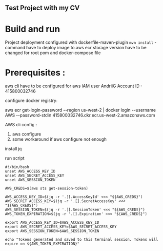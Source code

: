 ## Test Project with my CV

# Build and run

Project deployment configured with dockerfile-maven-plugin
`mvn install` - command have to deploy image to aws ecr storage
version have to be changed for root pom and docker-compose file

# Prerequisites :
aws cli have to be configured for aws IAM user AndriiG
Account ID : 415800032746

configure docker registry:

aws ecr get-login-password --region us-west-2 | docker login --username AWS --password-stdin 415800032746.dkr.ecr.us-west-2.amazonaws.com

AWS cli config :

1) aws configure  
2) some workaround if aws configure not enough 

install jq

run script
```
#!/bin/bash
unset AWS_ACCESS_KEY_ID
unset AWS_SECRET_ACCESS_KEY
unset AWS_SESSION_TOKEN

AWS_CREDS=$(aws sts get-session-token)

AWS_ACCESS_KEY_ID=$(jq -r '.[].AccessKeyId' <<< "${AWS_CREDS}")
AWS_SECRET_ACCESS_KEY=$(jq -r '.[].SecretAccessKey' <<< "${AWS_CREDS}")
AWS_SESSION_TOKEN=$(jq -r '.[].SessionToken' <<< "${AWS_CREDS}")
AWS_TOKEN_EXPIRATION=$(jq -r '.[].Expiration' <<< "${AWS_CREDS}")

export AWS_ACCESS_KEY_ID=$AWS_ACCESS_KEY_ID
export AWS_SECRET_ACCESS_KEY=$AWS_SECRET_ACCESS_KEY
export AWS_SESSION_TOKEN=$AWS_SESSION_TOKEN

echo "Tokens generated and saved to this terminal session. Tokens will expire on ${AWS_TOKEN_EXPIRATION}" 
```